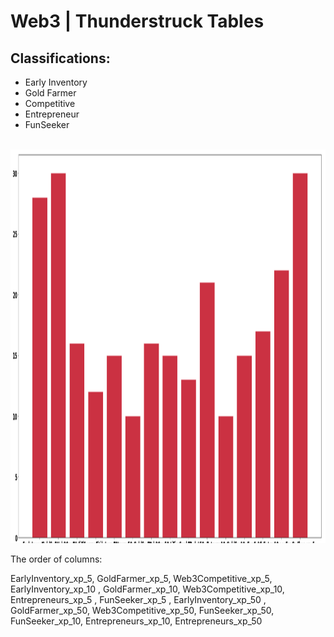 # Web3 | Thunderstruck Tables

## Classifications:
- Early Inventory
- Gold Farmer
- Competitive
- Entrepreneur
- FunSeeker


<br />
<div align="center">
  <a href="https://github.com/Metanomic/bayesian_networks_example">
    <img src="images/web3_table.png" alt="Logo" width="789" height="630">
  </a>
</div>

The order of columns:

EarlyInventory_xp_5, 
GoldFarmer_xp_5, 
Web3Competitive_xp_5, 
EarlyInventory_xp_10 ,
GoldFarmer_xp_10, 
Web3Competitive_xp_10, 
Entrepreneurs_xp_5 , 
FunSeeker_xp_5 , 
EarlyInventory_xp_50 , 
GoldFarmer_xp_50, 
Web3Competitive_xp_50, 
FunSeeker_xp_50, 
FunSeeker_xp_10, 
Entrepreneurs_xp_10, 
Entrepreneurs_xp_50
